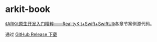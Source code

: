 # arkit-book

[《ARKit原生开发入门精粹——RealityKit+Swift+SwiftUI》](https://book.douban.com/subject/35409523/)各章节案例源代码。

通过 [GitHub Release 下载](https://github.com/downp/arkit-book/releases/download/archive/ARKitBookSourceCode.zip)
